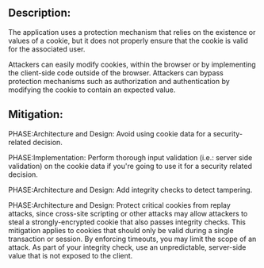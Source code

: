 ## Description:

The application uses a protection mechanism that relies on the existence or values of a cookie, but it does not properly ensure that the cookie is valid for the associated user.

Attackers can easily modify cookies, within the browser or by implementing the client-side code outside of the browser. Attackers can bypass protection mechanisms such as authorization and authentication by modifying the cookie to contain an expected value.

## Mitigation:


PHASE:Architecture and Design:
Avoid using cookie data for a security-related decision.

PHASE:Implementation:
Perform thorough input validation (i.e.: server side validation) on the cookie data if you're going to use it for a security related decision.

PHASE:Architecture and Design:
Add integrity checks to detect tampering.

PHASE:Architecture and Design:
Protect critical cookies from replay attacks, since cross-site scripting or other attacks may allow attackers to steal a strongly-encrypted cookie that also passes integrity checks. This mitigation applies to cookies that should only be valid during a single transaction or session. By enforcing timeouts, you may limit the scope of an attack. As part of your integrity check, use an unpredictable, server-side value that is not exposed to the client.

